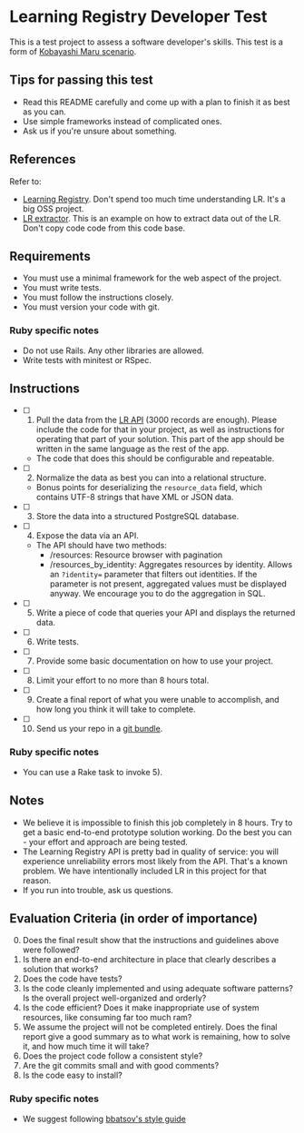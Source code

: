 # Learning Registry Developer Test

This is a test project to assess a software developer's skills. This test is a form of [Kobayashi Maru scenario](https://en.wikipedia.org/wiki/Kobayashi_Maru).

## Tips for passing this test

- Read this README carefully and come up with a plan to finish it as best as you can. 
- Use simple frameworks instead of complicated ones.
- Ask us if you're unsure about something.

## References

Refer to:
- [Learning Registry](http://www.learningregistry.org). Don't spend too much time understanding LR. It's a big OSS project.
- [LR extractor](https://github.com/learningtapestry/learning-registry-ruby-tools/tree/master/extractor). This is an example on how to extract data out of the LR. Don't copy code code from this code base.

## Requirements

- You must use a minimal framework for the web aspect of the project.
- You must write tests.
- You must follow the instructions closely.
- You must version your code with git.

### Ruby specific notes

- Do not use Rails. Any other libraries are allowed.
- Write tests with minitest or RSpec.

## Instructions

- [ ] 1) Pull the data from the [LR API](http://node01.public.learningregistry.net/) (3000 records are enough). Please include the code for that in your project, as well as instructions for operating that part of your solution. This part of the app should be written in the same language as the rest of the app.

    - The code that does this should be configurable and repeatable.

- [ ] 2) Normalize the data as best you can into a relational structure.

    - Bonus points for deserializing the `resource_data` field, which contains UTF-8 strings that have XML or JSON data.

- [ ] 3) Store the data into a structured PostgreSQL database.

- [ ] 4) Expose the data via an API.

    - The API should have two methods:
        - /resources: Resource browser with pagination
        - /resources_by_identity: Aggregates resources by identity. Allows an `?identity=` parameter that filters out identities. If the parameter is not present, aggregated values must be displayed anyway. We encourage you to do the aggregation in SQL.

- [ ] 5) Write a piece of code that queries your API and displays the returned data.

- [ ] 6) Write tests.

- [ ] 7) Provide some basic documentation on how to use your project.

- [ ] 8) Limit your effort to no more than 8 hours total.

- [ ] 9) Create a final report of what you were unable to accomplish, and how long you think it will take to complete.

- [ ] 10) Send us your repo in a [git bundle](https://git-scm.com/blog/2010/03/10/bundles.html).

### Ruby specific notes

- You can use a Rake task to invoke 5).

## Notes

- We believe it is impossible to finish this job completely in 8 hours. Try to get a basic end-to-end prototype solution working. Do the best you can - your effort and approach are being tested.
- The Learning Registry API is pretty bad in quality of service: you will experience unreliability errors most likely from the API. That's a known problem. We have intentionally included LR in this project for that reason.
- If you run into trouble, ask us questions.

## Evaluation Criteria (in order of importance)

0. Does the final result show that the instructions and guidelines above were followed?
1. Is there an end-to-end architecture in place that clearly describes a solution that works?
2. Does the code have tests?
3. Is the code cleanly implemented and using adequate software patterns? Is the overall project well-organized and orderly?
4. Is the code efficient? Does it make inappropriate use of system resources, like consuming far too much ram?
5. We assume the project will not be completed entirely. Does the final report give a good summary as to what work is remaining, how to solve it, and how much time it will take?
6. Does the project code follow a consistent style? 
7. Are the git commits small and with good comments?
8. Is the code easy to install?

### Ruby specific notes

- We suggest following [bbatsov's style guide](https://github.com/bbatsov/ruby-style-guide)
